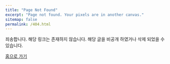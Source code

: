 ```yaml
---
title: "Page Not Found"
excerpt: "Page not found. Your pixels are in another canvas."
sitemap: false
permalink: /404.html
---
```


죄송합니다. 해당 링크는 존재하지 않습니다.
해당 글을 비공개 하였거나 삭제 되었을 수 있습니다.

[홈으로 가기](/)
